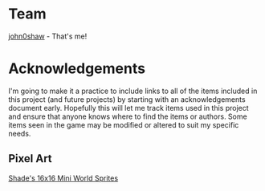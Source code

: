 # Team

[john0shaw](https://github.com/john0shaw) - That's me!

# Acknowledgements

I'm going to make it a practice to include links to all of the items included in this project (and future projects) by starting with an acknowledgements document early.  Hopefully this will let me track items used in this project and ensure that anyone knows where to find the items or authors.  Some items seen in the game may be modified or altered to suit my specific needs.

## Pixel Art
[Shade's 16x16 Mini World Sprites](https://merchant-shade.itch.io/16x16-mini-world-sprites)

